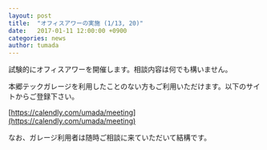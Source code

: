 ```yaml
---
layout: post
title:  "オフィスアワーの実施 (1/13, 20)"
date:   2017-01-11 12:00:00 +0900
categories: news
author: tumada
---
```


試験的にオフィスアワーを開催します。相談内容は何でも構いません。

本郷テックガレージを利用したことのない方もご利用いただけます。以下のサイトからご登録下さい。

[https://calendly.com/umada/meeting](https://calendly.com/umada/meeting)

なお、ガレージ利用者は随時ご相談に来ていただいて結構です。
